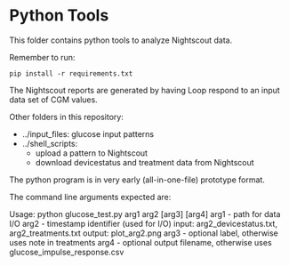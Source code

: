 # Python Tools

This folder contains python tools to analyze Nightscout data.

Remember to run:

```
pip install -r requirements.txt
```

The Nightscout reports are generated by having Loop respond to an input data set of CGM values.

Other folders in this repository:

* ../input_files: glucose input patterns
* ../shell_scripts:
    * upload a pattern to Nightscout
    * download devicestatus and treatment data from Nightscout

The python program is in very early (all-in-one-file) prototype format.

The command line arguments expected are:

Usage:
  python glucose_test.py arg1 arg2 [arg3] [arg4]
    arg1 - path for data I/O
    arg2 - timestamp identifier (used for I/O)
       input: arg2_devicestatus.txt, arg2_treatments.txt
       output: plot_arg2.png
    arg3 - optional label, otherwise uses note in treatments
    arg4 - optional output filename, otherwise uses glucose_impulse_response.csv
